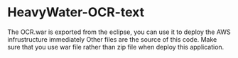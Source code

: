 # HeavyWater-OCR-text

The OCR.war is exported from the eclipse, you can use it to deploy the AWS infrustructure immediately
Other files are the source of this code. Make sure that you use war file rather than zip file when deploy this application.